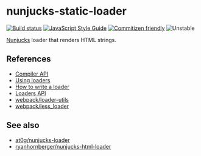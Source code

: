# nunjucks-static-loader

[![Build status][travis_badge]][travis] [![JavaScript Style Guide][standard_badge]][standard] [![Commitizen friendly][commitizen_badge]][commitizen] ![Unstable][stability_badge]

[Nunjucks][nunjucks] loader that renders HTML strings.

## References

- [Compiler API][compiler_api]
- [Using loaders][loaders_usage]
- [How to write a loader][loaders_guide]
- [Loaders API][loaders_api]
- [webpack/loader-utils][loader_utils]
- [webpack/less_loader][less_loader]

## See also

- [at0g/nunjucks-loader][nunjucks_loader]
- [ryanhornberger/nunjucks-html-loader][nunjucks_html_loader]

[nunjucks]: http://mozilla.github.io/nunjucks/

[commitizen]: http://commitizen.github.io/cz-cli/
[commitizen_badge]: https://img.shields.io/badge/commitizen-friendly-brightgreen.svg
[stability_badge]: https://img.shields.io/badge/status-unstable-red.svg
[standard]: http://standardjs.com/
[standard_badge]: https://img.shields.io/badge/code_style-standard-brightgreen.svg
[travis]: https://travis-ci.org/langri-sha/nunjucks-static-loader
[travis_badge]: https://travis-ci.org/langri-sha/nunjucks-static-loader.svg?branch=master

[compiler_api]: https://webpack.github.io/docs/node.js-api.html
[loaders_usage]: https://webpack.github.io/docs/using-loaders.html
[loaders_guide]: https://webpack.github.io/docs/how-to-write-a-loader.html
[loaders_api]: https://webpack.github.io/docs/loaders.html
[loader_utils]: https://github.com/webpack/loader-utils
[less_loader]: https://github.com/webpack/less-loader/blob/master/index.js#L1

[nunjucks_loader]: https://github.com/at0g/nunjucks-loader
[nunjucks_html_loader]: https://github.com/ryanhornberger/nunjucks-html-loader
